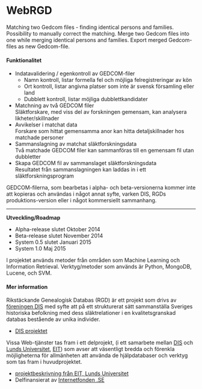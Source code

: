 WebRGD
======
Matching two Gedcom files - finding identical persons and families.
Possibility to manually correct the matching.
Merge two Gedcom files into one while merging identical persons and families.
Export merged Gedcom-files as new Gedcom-file.

<h4>Funktionalitet</h4>
<ul>
<li>Indatavalidering / egenkontroll av GEDCOM-filer
<ul>
<li>Namn kontroll, listar formella fel och möjliga felregistreringar av kön
<li>Ort kontroll, listar angivna platser som inte är svensk församling eller land
<li>Dubblett kontroll, listar möjliga dubblettkandidater
</ul>
<li>Matchning av två GEDCOM filer<br>
Släktforskare, med viss del av forskningen gemensam, kan analysera likheter/skillnader
<li>Avvikelser i matchat data<br>
Forskare som hittat gemensamma anor kan hitta detaljskillnader hos matchade personer
<li>Sammanslagning av matchat släktforskningsdata<br>
Två matchade GEDCOM filer kan sammanföras till en gemensam fil utan dubbletter
<li>Skapa GEDCOM fil av sammanslaget släktforskningsdata<br>
Resultatet från sammanslagningen kan laddas in i ett släktforskningsprogram
</ul>
GEDCOM-filerna, som bearbetas i alpha- och beta-versionerna kommer inte att kopieras
och användas i något annat syfte, varken DIS, RGDs produktions-version
eller i något kommersiellt sammanhang.
<hr style="clear: left;" />

<b>Utveckling/Roadmap</b>
<ul>
<li> Alpha-release slutet Oktober 2014
<li> Beta-release slutet November 2014
<li> System 0.5 slutet Januari 2015
<li> System 1.0 Maj 2015
</ul>

I projektet används metoder från områden som
Machine Learning och Information Retrieval. Verktyg/metoder som används är
Python, MongoDB, Lucene, och SVM.

<h4>Mer information</h4>
Rikstäckande Genealogisk Databas (RGD) är ett projekt som drivs av
<a href="http://www.dis.se/">föreningen DIS</a> med syfte att på ett strukturerat
sätt sammanställa Sveriges historiska befolkning med dess
släktrelationer i en kvalitetsgranskad databas bestående av unika individer.
<ul>
<li> <a href="http://www.dis.se/sv/projekt/genealogisk-databas.html">DIS
    projektet</a>
</ul>

Vissa Web-tjänster tas fram i ett delprojekt, (i ett samarbete mellan
 <a href="http://www.dis.se/">DIS</a> och <a href="http://www.lu.se/">Lunds
Universitet</a>, <a href="http://www.eit.lth.se/">EIT</a>) som avser att väsentligt
bredda och förenkla möjligheterna för allmänheten att använda de
hjälpdatabaser och verktyg som tas fram i huvudprojektet. 
<ul>
<li><a href="http://www.eit.lth.se/project/rgd">projektbeskrivning
från EIT, Lunds Universitet</a>
<li>Delfinansierat av
  <a href="http://www.internetfonden.se/rikstackande-genealogisk-databas">Internetfonden
  .SE</a>
</ul>

